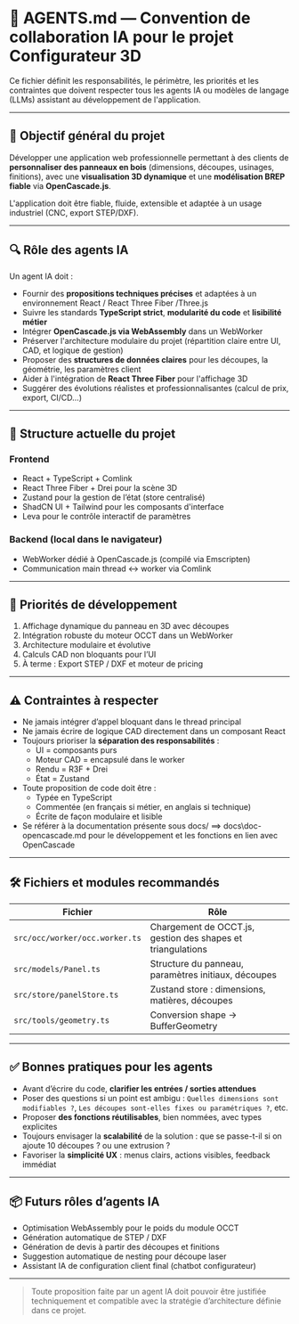 # 🤖 AGENTS.md — Convention de collaboration IA pour le projet Configurateur 3D

Ce fichier définit les responsabilités, le périmètre, les priorités et les contraintes que doivent respecter tous les agents IA ou modèles de langage (LLMs) assistant au développement de l'application.

---

## 🧠 Objectif général du projet

Développer une application web professionnelle permettant à des clients de **personnaliser des panneaux en bois** (dimensions, découpes, usinages, finitions), avec une **visualisation 3D dynamique** et une **modélisation BREP fiable** via **OpenCascade.js**.

L'application doit être fiable, fluide, extensible et adaptée à un usage industriel (CNC, export STEP/DXF).

---

## 🔍 Rôle des agents IA

Un agent IA doit :

- Fournir des **propositions techniques précises** et adaptées à un environnement React / React Three Fiber /Three.js
- Suivre les standards **TypeScript strict**, **modularité du code** et **lisibilité métier**
- Intégrer **OpenCascade.js via WebAssembly** dans un WebWorker
- Préserver l'architecture modulaire du projet (répartition claire entre UI, CAD, et logique de gestion)
- Proposer des **structures de données claires** pour les découpes, la géométrie, les paramètres client
- Aider à l'intégration de **React Three Fiber** pour l'affichage 3D
- Suggérer des évolutions réalistes et professionnalisantes (calcul de prix, export, CI/CD…)

---

## 🧱 Structure actuelle du projet

### Frontend
- React + TypeScript + Comlink
- React Three Fiber + Drei pour la scène 3D
- Zustand pour la gestion de l’état (store centralisé)
- ShadCN UI + Tailwind pour les composants d'interface
- Leva pour le contrôle interactif de paramètres

### Backend (local dans le navigateur)
- WebWorker dédié à OpenCascade.js (compilé via Emscripten)
- Communication main thread ↔ worker via Comlink

---

## 🎯 Priorités de développement

1. Affichage dynamique du panneau en 3D avec découpes
2. Intégration robuste du moteur OCCT dans un WebWorker
3. Architecture modulaire et évolutive
4. Calculs CAD non bloquants pour l’UI
5. À terme : Export STEP / DXF et moteur de pricing

---

## ⚠️ Contraintes à respecter

- Ne jamais intégrer d’appel bloquant dans le thread principal
- Ne jamais écrire de logique CAD directement dans un composant React
- Toujours prioriser la **séparation des responsabilités** :
  - UI = composants purs
  - Moteur CAD = encapsulé dans le worker
  - Rendu = R3F + Drei
  - État = Zustand
- Toute proposition de code doit être :
  - Typée en TypeScript
  - Commentée (en français si métier, en anglais si technique)
  - Écrite de façon modulaire et lisible
- Se référer à la documentation présente sous docs/ ==> docs\doc-opencascade.md pour le développement et les fonctions en lien avec OpenCascade
---

## 🛠️ Fichiers et modules recommandés

| Fichier                     | Rôle                                                         |
|----------------------------|--------------------------------------------------------------|
| `src/occ/worker/occ.worker.ts` | Chargement de OCCT.js, gestion des shapes et triangulations | |
| `src/models/Panel.ts`             | Structure du panneau, paramètres initiaux, découpes        |
| `src/store/panelStore.ts`         | Zustand store : dimensions, matières, découpes             |
| `src/tools/geometry.ts`           | Conversion shape → BufferGeometry                          |

---

## ✅ Bonnes pratiques pour les agents

- Avant d’écrire du code, **clarifier les entrées / sorties attendues**
- Poser des questions si un point est ambigu : `Quelles dimensions sont modifiables ?`, `Les découpes sont-elles fixes ou paramétriques ?`, etc.
- Proposer **des fonctions réutilisables**, bien nommées, avec types explicites
- Toujours envisager la **scalabilité** de la solution : que se passe-t-il si on ajoute 10 découpes ? ou une extrusion ?
- Favoriser la **simplicité UX** : menus clairs, actions visibles, feedback immédiat

---

## 📦 Futurs rôles d’agents IA

- Optimisation WebAssembly pour le poids du module OCCT
- Génération automatique de STEP / DXF
- Génération de devis à partir des découpes et finitions
- Suggestion automatique de nesting pour découpe laser
- Assistant IA de configuration client final (chatbot configurateur)

---

> Toute proposition faite par un agent IA doit pouvoir être justifiée techniquement et compatible avec la stratégie d’architecture définie dans ce projet.
